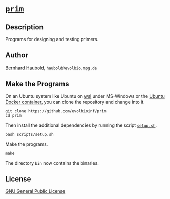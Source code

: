 # [`prim`](https://owncloud.gwdg.de/index.php/s/qmxDc7CTTKaavbq)
## Description
Programs for designing and testing
primers.
## Author
[Bernhard Haubold](http://guanine.evolbio.mpg.de/), `haubold@evolbio.mpg.de`
## Make the Programs
On an Ubuntu system like Ubuntu on
[wsl](https://learn.microsoft.com/en-us/windows/wsl/install) under
MS-Windows or the [Ubuntu Docker
container](https://hub.docker.com/_/ubuntu), you can clone the
repository and change into it.

`git clone https://github.com/evolbioinf/prim`  
`cd prim`

Then install the additional dependencies by running the script
[`setup.sh`](scripts/setup.sh).

`bash scripts/setup.sh`

Make the programs.

`make`

The directory `bin` now contains the binaries.

## License
[GNU General Public License](https://www.gnu.org/licenses/gpl.html)
